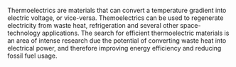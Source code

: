 Thermoelectrics are materials that can convert a temperature gradient into electric voltage, or vice-versa. Themoelectrics can be used to regenerate electricity from waste heat, refrigeration and several other space-technology applications. The search for efficient thermoelectric materials is an area of intense research due the potential of converting waste heat into electrical power, and therefore improving energy efficiency and reducing fossil fuel usage. 
